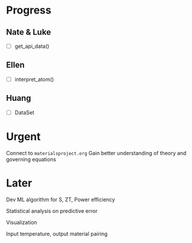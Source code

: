 # Progress
## Nate & Luke
- [ ] get_api_data()

## Ellen
- [ ] interpret_atom()

## Huang
- [ ] DataSet



# Urgent
Connect to `materialsproject.org`
Gain better understanding of theory and governing equations



# Later
Dev ML algorithm for S, ZT, Power efficiency

Statistical analysis on predictive error

Visualization

Input temperature, output material pairing

